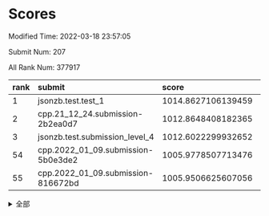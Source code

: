 # Scores

Modified Time: 2022-03-18 23:57:05

Submit Num: 207

All Rank Num: 377917

| rank |               submit               |       score        |       sigma        | pk_num |
| :--- | :--------------------------------- | :----------------- | :----------------- | :----- |
| 1    | jsonzb.test.test_1                 | 1014.8627106139459 | 0.8526810878038148 | 7302   |
| 2    | cpp.21_12_24.submission-2b2ea0d7   | 1012.8648408182365 | 0.7954778206736532 | 7304   |
| 3    | jsonzb.test.submission_level_4     | 1012.6022299932652 | 0.786706174251139  | 7308   |
| 54   | cpp.2022_01_09.submission-5b0e3de2 | 1005.9778507713476 | 0.7175630430066756 | 7296   |
| 55   | cpp.2022_01_09.submission-816672bd | 1005.9506625607056 | 0.7264465560259155 | 7302   |


<details>
<summary>全部</summary>

| rank |                 submit                 |       score        |       sigma        | pk_num |
| :--- | :------------------------------------- | :----------------- | :----------------- | :----- |
| 1    | jsonzb.test.test_1                     | 1014.8627106139459 | 0.8526810878038148 | 7302   |
| 2    | cpp.21_12_24.submission-2b2ea0d7       | 1012.8648408182365 | 0.7954778206736532 | 7304   |
| 3    | jsonzb.test.submission_level_4         | 1012.6022299932652 | 0.786706174251139  | 7308   |
| 4    | gobigger.level_3.submission_level_3_36 | 1011.8349329147295 | 0.7868591194233255 | 7302   |
| 5    | gobigger.level_3.submission_level_3_24 | 1011.7987207792323 | 0.749705537274376  | 7306   |
| 6    | gobigger.level_3.submission_level_3_14 | 1011.4652230770834 | 0.7702623161748948 | 7300   |
| 7    | gobigger.level_3.submission_level_3_18 | 1011.0209685157815 | 0.7486634609176829 | 7302   |
| 8    | gobigger.level_3.submission_level_3_33 | 1010.8844089059022 | 0.7540460894389601 | 7306   |
| 9    | gobigger.level_3.submission_level_3_37 | 1010.878645760318  | 0.7601173153710049 | 7299   |
| 10   | gobigger.level_3.submission_level_3_7  | 1010.7916857081813 | 0.7722574963299925 | 7307   |
| 11   | gobigger.level_3.submission_level_3_25 | 1010.7604199047071 | 0.7797697910132438 | 7303   |
| 12   | gobigger.level_3.submission_level_3_11 | 1010.692644898763  | 0.7716711220385464 | 7299   |
| 13   | gobigger.level_3.submission_level_3_16 | 1010.5816465610303 | 0.770860306727809  | 7305   |
| 14   | gobigger.level_3.submission_level_3_28 | 1010.5612624923745 | 0.7796988747122063 | 7301   |
| 15   | gobigger.level_3.submission_level_3_21 | 1010.5443722860788 | 0.7580098979957357 | 7310   |
| 16   | gobigger.level_3.submission_level_3_3  | 1010.518084751732  | 0.7730812192917366 | 7304   |
| 17   | gobigger.level_3.submission_level_3_0  | 1010.5096274116281 | 0.7328462379902296 | 7307   |
| 18   | gobigger.level_3.submission_level_3_46 | 1010.4384181813783 | 0.7743982087568759 | 7300   |
| 19   | gobigger.level_3.submission_level_3_38 | 1010.4213709727248 | 0.7488078672662927 | 7295   |
| 20   | gobigger.level_3.submission_level_3_42 | 1010.3640378131405 | 0.773270745130715  | 7304   |
| 21   | gobigger.level_3.submission_level_3_44 | 1010.3520570918948 | 0.7897084870639879 | 7305   |
| 22   | gobigger.level_3.submission_level_3_47 | 1010.3122053361684 | 0.7492526317535873 | 7299   |
| 23   | gobigger.level_3.submission_level_3_6  | 1010.1988627570598 | 0.7560819005646815 | 7302   |
| 24   | gobigger.level_3.submission_level_3_17 | 1010.1618522093448 | 0.7558418179104704 | 7296   |
| 25   | gobigger.level_3.submission_level_3_5  | 1010.0898401081463 | 0.7555833662658515 | 7304   |
| 26   | gobigger.level_3.submission_level_3_26 | 1010.0610649637648 | 0.7652818929819102 | 7302   |
| 27   | gobigger.level_3.submission_level_3_9  | 1010.046115843546  | 0.7754583625223272 | 7295   |
| 28   | gobigger.level_3.submission_level_3_22 | 1010.0286807948088 | 0.7582710416585678 | 7302   |
| 29   | gobigger.level_3.submission_level_3_49 | 1010.0237313142449 | 0.7553994226758144 | 7303   |
| 30   | gobigger.level_3.submission_level_3_13 | 1009.9820939634585 | 0.7546622332414731 | 7304   |
| 31   | gobigger.level_3.submission_level_3_40 | 1009.8919774620193 | 0.766799385698481  | 7307   |
| 32   | gobigger.level_3.submission_level_3_34 | 1009.8790578695852 | 0.7538633722207585 | 7305   |
| 33   | gobigger.level_3.submission_level_3_20 | 1009.8151114694026 | 0.7636229798234856 | 7304   |
| 34   | gobigger.level_3.submission_level_3_35 | 1009.7845168136504 | 0.7378812906898509 | 7307   |
| 35   | gobigger.level_3.submission_level_3_27 | 1009.7745032762822 | 0.7456281176440378 | 7304   |
| 36   | gobigger.level_3.submission_level_3_8  | 1009.7518600836496 | 0.7463923515855189 | 7304   |
| 37   | gobigger.level_3.submission_level_3_10 | 1009.7132429868285 | 0.763870666025695  | 7305   |
| 38   | gobigger.level_3.submission_level_3_32 | 1009.6872202130286 | 0.74566395405579   | 7303   |
| 39   | gobigger.level_3.submission_level_3_39 | 1009.5910614177807 | 0.7793166494568752 | 7306   |
| 40   | gobigger.level_3.submission_level_3_45 | 1009.5476718161156 | 0.7548018955080115 | 7303   |
| 41   | gobigger.level_3.submission_level_3_41 | 1009.4768222940065 | 0.7339690977082736 | 7300   |
| 42   | gobigger.level_3.submission_level_3_43 | 1009.4252315138573 | 0.763632245886533  | 7304   |
| 43   | gobigger.level_3.submission_level_3_29 | 1009.3971618910672 | 0.76316975250049   | 7304   |
| 44   | gobigger.level_3.submission_level_3_2  | 1009.3824425015774 | 0.7558258178884293 | 7303   |
| 45   | gobigger.level_3.submission_level_3_12 | 1009.3094863797509 | 0.7458154342717165 | 7304   |
| 46   | gobigger.level_3.submission_level_3_15 | 1009.262192537631  | 0.7512878607529173 | 7302   |
| 47   | gobigger.level_3.submission_level_3_31 | 1009.1779972961448 | 0.7506573038697248 | 7299   |
| 48   | gobigger.level_3.submission_level_3_30 | 1009.1555692414661 | 0.7402411103043891 | 7298   |
| 49   | gobigger.level_3.submission_level_3_4  | 1009.0566322100082 | 0.7552012370865755 | 7302   |
| 50   | gobigger.level_3.submission_level_3_1  | 1009.003955659962  | 0.7502610118134218 | 7302   |
| 51   | gobigger.level_3.submission_level_3_23 | 1008.9913400663829 | 0.7485180778837014 | 7300   |
| 52   | gobigger.level_3.submission_level_3_19 | 1008.8659728519847 | 0.7446895802230992 | 7300   |
| 53   | gobigger.level_3.submission_level_3_48 | 1008.5872406740525 | 0.7514834468137814 | 7301   |
| 54   | cpp.2022_01_09.submission-5b0e3de2     | 1005.9778507713476 | 0.7175630430066756 | 7296   |
| 55   | cpp.2022_01_09.submission-816672bd     | 1005.9506625607056 | 0.7264465560259155 | 7302   |
| 56   | gobigger.level_1.submission_level_1_2  | 1005.0828022366986 | 0.7206057321730653 | 7302   |
| 57   | gobigger.level_1.submission_level_1_37 | 1004.8468007995999 | 0.7209606491588125 | 7301   |
| 58   | gobigger.level_1.submission_level_1_32 | 1004.6656989772722 | 0.7361196083476379 | 7302   |
| 59   | gobigger.level_1.submission_level_1_48 | 1004.5905312209767 | 0.7119475553838674 | 7302   |
| 60   | gobigger.level_1.submission_level_1_45 | 1004.2440369751382 | 0.7267542364984705 | 7307   |
| 61   | gobigger.level_1.submission_level_1_30 | 1004.1348992030208 | 0.719815244469735  | 7302   |
| 62   | gobigger.level_1.submission_level_1_5  | 1004.1054952045077 | 0.7338847435740523 | 7300   |
| 63   | gobigger.level_1.submission_level_1_20 | 1004.0874932178087 | 0.7440294537000691 | 7300   |
| 64   | gobigger.level_1.submission_level_1_28 | 1004.0778806672838 | 0.7258192783706303 | 7306   |
| 65   | gobigger.level_1.submission_level_1_15 | 1004.0667861342255 | 0.7013781642924395 | 7304   |
| 66   | gobigger.level_1.submission_level_1_36 | 1003.9748916151648 | 0.7225162417449017 | 7305   |
| 67   | gobigger.level_1.submission_level_1_49 | 1003.9192748618225 | 0.711526989583393  | 7301   |
| 68   | gobigger.level_1.submission_level_1_43 | 1003.8838281665971 | 0.724436684070545  | 7304   |
| 69   | gobigger.level_1.submission_level_1_18 | 1003.8749014808053 | 0.727638202717376  | 7304   |
| 70   | gobigger.level_1.submission_level_1_26 | 1003.8533853899404 | 0.7184560789229592 | 7301   |
| 71   | gobigger.level_1.submission_level_1_16 | 1003.7879083573201 | 0.726010189980957  | 7307   |
| 72   | gobigger.level_1.submission_level_1_9  | 1003.7591245432604 | 0.7073869580678477 | 7306   |
| 73   | gobigger.level_1.submission_level_1_19 | 1003.7440151559978 | 0.7235492627914911 | 7299   |
| 74   | gobigger.level_1.submission_level_1_17 | 1003.675482026344  | 0.713512474213567  | 7300   |
| 75   | gobigger.level_1.submission_level_1_44 | 1003.6734060098781 | 0.7249140998188806 | 7301   |
| 76   | gobigger.level_1.submission_level_1_46 | 1003.6288792473582 | 0.7208374057222621 | 7301   |
| 77   | gobigger.level_1.submission_level_1_38 | 1003.297686425737  | 0.7242070085899305 | 7303   |
| 78   | gobigger.level_1.submission_level_1_34 | 1003.2689286606414 | 0.7252111211759398 | 7304   |
| 79   | gobigger.level_1.submission_level_1_21 | 1003.2451888807059 | 0.7129955971382803 | 7300   |
| 80   | gobigger.level_1.submission_level_1_33 | 1003.2419541683312 | 0.7123176905758256 | 7305   |
| 81   | gobigger.level_1.submission_level_1_39 | 1003.1924218378055 | 0.7245102921183527 | 7299   |
| 82   | gobigger.level_1.submission_level_1_40 | 1003.1811560568653 | 0.7048966864384991 | 7295   |
| 83   | gobigger.level_1.submission_level_1_27 | 1003.1743375867305 | 0.712558525375563  | 7301   |
| 84   | gobigger.level_1.submission_level_1_14 | 1003.1363625625319 | 0.716697646999366  | 7305   |
| 85   | gobigger.level_1.submission_level_1_25 | 1003.1024037259061 | 0.7381657971847758 | 7300   |
| 86   | gobigger.level_1.submission_level_1_10 | 1003.0549932402412 | 0.7199205131530684 | 7302   |
| 87   | gobigger.level_1.submission_level_1_31 | 1003.0331391106248 | 0.7206784080244093 | 7300   |
| 88   | gobigger.level_1.submission_level_1_24 | 1003.0331375609384 | 0.7169778027093415 | 7305   |
| 89   | gobigger.level_1.submission_level_1_1  | 1003.014790961267  | 0.7234012638427555 | 7303   |
| 90   | gobigger.level_1.submission_level_1_41 | 1002.9940304463498 | 0.7167002432930712 | 7305   |
| 91   | gobigger.level_1.submission_level_1_13 | 1002.9841960200937 | 0.718878198937774  | 7304   |
| 92   | gobigger.level_1.submission_level_1_35 | 1002.9044960764177 | 0.7156386649451223 | 7302   |
| 93   | gobigger.level_1.submission_level_1_0  | 1002.8984750133274 | 0.7127439507352008 | 7302   |
| 94   | gobigger.level_1.submission_level_1_23 | 1002.853630387331  | 0.7193127004287508 | 7301   |
| 95   | gobigger.level_1.submission_level_1_22 | 1002.8222587301761 | 0.7182134095892799 | 7303   |
| 96   | gobigger.level_1.submission_level_1_11 | 1002.822025743883  | 0.7094376742566338 | 7306   |
| 97   | gobigger.level_1.submission_level_1_8  | 1002.7816815510279 | 0.7147255666654412 | 7300   |
| 98   | gobigger.level_1.submission_level_1_6  | 1002.7503411906533 | 0.714538784394937  | 7306   |
| 99   | gobigger.level_1.submission_level_1_7  | 1002.7473883512429 | 0.7073644075898021 | 7301   |
| 100  | gobigger.level_1.submission_level_1_47 | 1002.720988265195  | 0.7150154793587373 | 7303   |
| 101  | gobigger.level_1.submission_level_1_12 | 1002.6171425950757 | 0.7122867915664303 | 7302   |
| 102  | gobigger.level_1.submission_level_1_42 | 1002.6168555626267 | 0.7014020229680678 | 7302   |
| 103  | gobigger.level_1.submission_level_1_3  | 1002.3237432869169 | 0.7199731958006239 | 7304   |
| 104  | gobigger.level_1.submission_level_1_29 | 1002.0870610776283 | 0.711505804231578  | 7301   |
| 105  | gobigger.level_1.submission_level_1_4  | 1001.4698626896906 | 0.7114867881663345 | 7308   |
| 106  | gobigger.random.submission_random_42   | 997.8545027377265  | 0.7129716984256086 | 7301   |
| 107  | gobigger.random.submission_random_11   | 997.1381776636698  | 0.708473135451618  | 7298   |
| 108  | gobigger.random.submission_random_49   | 997.0449885071514  | 0.7032559969091391 | 7301   |
| 109  | gobigger.random.submission_random_5    | 996.9598091650155  | 0.7006533219635266 | 7306   |
| 110  | gobigger.random.submission_random_18   | 996.8718090052038  | 0.710361322630938  | 7305   |
| 111  | gobigger.random.submission_random_31   | 996.830332031684   | 0.7123104806184047 | 7306   |
| 112  | gobigger.random.submission_random_30   | 996.8109631160706  | 0.7081789611146777 | 7300   |
| 113  | gobigger.random.submission_random_27   | 996.5055892474026  | 0.7212683514841317 | 7308   |
| 114  | gobigger.random.submission_random_6    | 996.4025841763367  | 0.7312075085576447 | 7304   |
| 115  | gobigger.random.submission_random_0    | 996.3759817884389  | 0.712835730332582  | 7292   |
| 116  | gobigger.random.submission_random_45   | 996.2997568165605  | 0.7053492644515218 | 7305   |
| 117  | gobigger.random.submission_random_36   | 996.2921897738522  | 0.7101928263904684 | 7303   |
| 118  | gobigger.random.submission_random_34   | 996.2777031434927  | 0.7246544486078179 | 7297   |
| 119  | gobigger.random.submission_random_40   | 996.2577142165871  | 0.6926549056615722 | 7299   |
| 120  | gobigger.random.submission_random_7    | 996.2086757478246  | 0.7042695713088888 | 7302   |
| 121  | gobigger.random.submission_random_44   | 996.2027274090755  | 0.7127542266520358 | 7302   |
| 122  | gobigger.random.submission_random_12   | 996.124160996208   | 0.7069717919651699 | 7300   |
| 123  | gobigger.random.submission_random_25   | 996.0746664353885  | 0.7280385681110677 | 7304   |
| 124  | gobigger.random.submission_random_39   | 996.0604652773371  | 0.6997818810630128 | 7302   |
| 125  | gobigger.random.submission_random_23   | 996.0275861363073  | 0.7120795469303979 | 7307   |
| 126  | gobigger.random.submission_random_32   | 995.9867622723431  | 0.7171236760690168 | 7300   |
| 127  | gobigger.random.submission_random_47   | 995.9610659196894  | 0.7093694663675876 | 7297   |
| 128  | gobigger.random.submission_random_2    | 995.9530867026382  | 0.7209803254355706 | 7306   |
| 129  | gobigger.random.submission_random_35   | 995.9446188360819  | 0.7160086369801885 | 7303   |
| 130  | gobigger.random.submission_random_4    | 995.9260380023002  | 0.7334299155192915 | 7303   |
| 131  | gobigger.random.submission_random_17   | 995.899196639954   | 0.7115502500133561 | 7304   |
| 132  | gobigger.random.submission_random_14   | 995.874490144314   | 0.7115451221337675 | 7303   |
| 133  | gobigger.random.submission_random_16   | 995.8478682187684  | 0.7200680057259593 | 7305   |
| 134  | gobigger.random.submission_random_15   | 995.8346779002728  | 0.7152381649024735 | 7304   |
| 135  | gobigger.random.submission_random_26   | 995.7502475534942  | 0.7187657525185002 | 7305   |
| 136  | gobigger.random.submission_random_9    | 995.7058657715903  | 0.7064396361394752 | 7302   |
| 137  | gobigger.random.submission_random_3    | 995.689413107123   | 0.7093896311665506 | 7304   |
| 138  | gobigger.random.submission_random_37   | 995.6619853182555  | 0.7087246610816442 | 7300   |
| 139  | gobigger.random.submission_random_29   | 995.5735095492731  | 0.728268644138629  | 7309   |
| 140  | gobigger.random.submission_random_13   | 995.534117532216   | 0.6988761771489106 | 7304   |
| 141  | gobigger.random.submission_random_38   | 995.4976853659721  | 0.7112911758056876 | 7304   |
| 142  | gobigger.random.submission_random_20   | 995.4917581080377  | 0.7156973876790939 | 7301   |
| 143  | gobigger.random.submission_random_28   | 995.4767798671413  | 0.7141872576221809 | 7303   |
| 144  | gobigger.random.submission_random_33   | 995.4467504870081  | 0.7103300436585938 | 7303   |
| 145  | gobigger.random.submission_random_48   | 995.4334849997819  | 0.7112846887133714 | 7302   |
| 146  | gobigger.random.submission_random_22   | 995.4144894047412  | 0.7127661833136925 | 7310   |
| 147  | gobigger.random.submission_random_19   | 995.354887877475   | 0.729855573578323  | 7302   |
| 148  | gobigger.random.submission_random_24   | 995.3294398837095  | 0.7200608759398311 | 7302   |
| 149  | gobigger.random.submission_random_43   | 995.2280320127279  | 0.7164177351925671 | 7301   |
| 150  | gobigger.random.submission_random_46   | 995.1882816815247  | 0.7247903174904378 | 7307   |
| 151  | gobigger.random.submission_random_8    | 995.1768779718694  | 0.7162693694399273 | 7309   |
| 152  | gobigger.random.submission_random_41   | 995.171713594657   | 0.7077478338357136 | 7305   |
| 153  | gobigger.random.submission_random_10   | 995.1632133859993  | 0.7152079997329813 | 7303   |
| 154  | gobigger.random.submission_random_21   | 995.0927792544218  | 0.7130695805953923 | 7303   |
| 155  | gobigger.random.submission_random_1    | 994.9890031052635  | 0.7006019728104665 | 7304   |
| 156  | gobigger.level_2.submission_level_2_13 | 993.1852274276474  | 0.7333076066472706 | 7301   |
| 157  | gobigger.level_2.submission_level_2_39 | 993.1504765296885  | 0.7393749685276028 | 7301   |
| 158  | gobigger.level_2.submission_level_2_43 | 993.0118595759855  | 0.7323785330115191 | 7305   |
| 159  | gobigger.level_2.submission_level_2_14 | 992.938233643873   | 0.7361738966524726 | 7299   |
| 160  | gobigger.level_2.submission_level_2_37 | 992.8918264552641  | 0.7433571249201713 | 7302   |
| 161  | gobigger.level_2.submission_level_2_10 | 992.8599885541545  | 0.7388393877729977 | 7304   |
| 162  | gobigger.level_2.submission_level_2_46 | 992.7389688036894  | 0.7346465773849271 | 7307   |
| 163  | gobigger.level_2.submission_level_2_26 | 992.7111617285615  | 0.7529494184682771 | 7301   |
| 164  | gobigger.level_2.submission_level_2_36 | 992.632434753149   | 0.7453243152198277 | 7304   |
| 165  | gobigger.level_2.submission_level_2_7  | 992.6281015557553  | 0.7384864050864212 | 7303   |
| 166  | gobigger.level_2.submission_level_2_9  | 992.6093522051576  | 0.7330660744733826 | 7306   |
| 167  | gobigger.level_2.submission_level_2_0  | 992.5682057387055  | 0.7354855141207738 | 7303   |
| 168  | gobigger.level_2.submission_level_2_49 | 992.542987301907   | 0.7364702331816375 | 7303   |
| 169  | gobigger.level_2.submission_level_2_17 | 992.426170754071   | 0.7544031046672878 | 7302   |
| 170  | gobigger.level_2.submission_level_2_42 | 992.4191910600558  | 0.7406673342023551 | 7300   |
| 171  | gobigger.level_2.submission_level_2_47 | 992.3450670330906  | 0.7353435776142013 | 7300   |
| 172  | gobigger.level_2.submission_level_2_11 | 992.3441835362669  | 0.7414360647218917 | 7304   |
| 173  | gobigger.level_2.submission_level_2_16 | 992.1275376926611  | 0.7479408444913073 | 7306   |
| 174  | gobigger.level_2.submission_level_2_15 | 992.0602649405384  | 0.7684007733007752 | 7304   |
| 175  | gobigger.level_2.submission_level_2_18 | 992.0013475650162  | 0.7611810943885293 | 7300   |
| 176  | gobigger.level_2.submission_level_2_24 | 991.9901502113756  | 0.7434585038273755 | 7296   |
| 177  | gobigger.level_2.submission_level_2_35 | 991.9691631462836  | 0.750319505571357  | 7299   |
| 178  | gobigger.level_2.submission_level_2_1  | 991.9640359060547  | 0.7361575705613317 | 7302   |
| 179  | gobigger.level_2.submission_level_2_29 | 991.9575246131214  | 0.7283990490190954 | 7307   |
| 180  | gobigger.level_2.submission_level_2_19 | 991.8809067802274  | 0.7430600813118171 | 7300   |
| 181  | gobigger.level_2.submission_level_2_22 | 991.8539634158548  | 0.7516188319860141 | 7310   |
| 182  | gobigger.level_2.submission_level_2_28 | 991.8212484156062  | 0.7683098930195946 | 7303   |
| 183  | gobigger.level_2.submission_level_2_34 | 991.8134484498634  | 0.747177732140532  | 7301   |
| 184  | gobigger.level_2.submission_level_2_25 | 991.8079678849729  | 0.7436767622923478 | 7301   |
| 185  | gobigger.level_2.submission_level_2_3  | 991.7661031889254  | 0.7321107036843576 | 7301   |
| 186  | gobigger.level_2.submission_level_2_6  | 991.7639021804033  | 0.7703314736265119 | 7306   |
| 187  | gobigger.level_2.submission_level_2_44 | 991.7337447605893  | 0.7620690217846465 | 7294   |
| 188  | gobigger.level_2.submission_level_2_12 | 991.6931945173815  | 0.7738055133450916 | 7306   |
| 189  | gobigger.level_2.submission_level_2_41 | 991.6931743683806  | 0.739499992852072  | 7300   |
| 190  | gobigger.level_2.submission_level_2_33 | 991.6495568777185  | 0.7393365511318541 | 7307   |
| 191  | gobigger.level_2.submission_level_2_48 | 991.6098589601049  | 0.7581353889530292 | 7302   |
| 192  | gobigger.level_2.submission_level_2_45 | 991.5832941842633  | 0.7327501257060954 | 7306   |
| 193  | gobigger.level_2.submission_level_2_21 | 991.5581224731976  | 0.7578363721648325 | 7300   |
| 194  | gobigger.level_2.submission_level_2_30 | 991.5342305016978  | 0.7478488407095772 | 7304   |
| 195  | gobigger.level_2.submission_level_2_2  | 991.5240564214381  | 0.7390717681999575 | 7309   |
| 196  | gobigger.level_2.submission_level_2_38 | 991.4905106906867  | 0.7537053305243981 | 7307   |
| 197  | gobigger.level_2.submission_level_2_5  | 991.2307101184073  | 0.7434675127345296 | 7302   |
| 198  | gobigger.level_2.submission_level_2_40 | 991.1186358878688  | 0.7747850968060563 | 7302   |
| 199  | gobigger.level_2.submission_level_2_27 | 991.0494557244502  | 0.7503299266205121 | 7307   |
| 200  | gobigger.level_2.submission_level_2_32 | 991.0378600631482  | 0.7580607091420789 | 7302   |
| 201  | gobigger.level_2.submission_level_2_4  | 991.0055279367134  | 0.7565442296362521 | 7303   |
| 202  | gobigger.level_2.submission_level_2_20 | 990.8780100151329  | 0.7528268651791982 | 7307   |
| 203  | gobigger.level_2.submission_level_2_31 | 990.6537112014231  | 0.7572380646309672 | 7304   |
| 204  | gobigger.level_2.submission_level_2_23 | 990.646610413418   | 0.7502487199773336 | 7300   |
| 205  | gobigger.level_2.submission_level_2_8  | 990.5605975013194  | 0.7624674980423269 | 7302   |
| 206  | gobigger.none.submission_none_0        | 975.8958296624344  | 1.4310356795564807 | 7301   |
| 207  | gobigger.none.submission_none_1        | 974.9059724192108  | 1.5435801787078707 | 7307   |

</details>